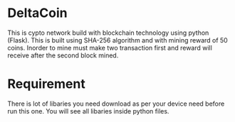 # DeltaCoin

This is cypto network build with blockchain technology using python (Flask).
This is built using SHA-256 algorithm and with mining reward of 50 coins.
Inorder to mine must make two transaction first and reward will receive after the second block mined.

# Requirement
There is lot of libaries you need download as per your device need before run this one. You will see all libaries inside python files.
